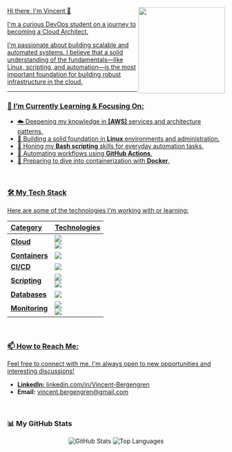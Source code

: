 <a href="https://github.com/Mallard-Dash">
  <img align="right" width="200" src="20251021_113701.jpg />
</a>

# Hi there, I'm Vincent 👋

I'm a curious DevOps student on a journey to becoming a Cloud Architect. 

I'm passionate about building scalable and automated systems. I believe that a solid understanding of the fundamentals—like Linux, scripting, and automation—is the most important foundation for building robust infrastructure in the cloud.

---

### 🌱 I’m Currently Learning & Focusing On:

* ☁️ Deepening my knowledge in **[AWS]** services and architecture patterns.
* 🐧 Building a solid foundation in **Linux** environments and administration.
* 📜 Honing my **Bash scripting** skills for everyday automation tasks.
* 🚀 Automating workflows using **GitHub Actions**.
* 🐳 Preparing to dive into containerization with **Docker**.

<br>

### 🛠️ My Tech Stack

Here are some of the technologies I'm working with or learning:

| Category | Technologies |
| :--- | :--- |
| **Cloud** | <img src="https://img.shields.io/badge/-AWS-FF9900?logo=amazonaws&style=flat-square" /> <br> <img src="https://img.shields.io/badge/-Azure-0078D4?logo=microsoftazure&style=flat-square" /> <br>
| **Containers** | <img src="https://img.shields.io/badge/-Docker-2496ED?logo=docker&style=flat-square" /> |
| **CI/CD** | <img src="https://img.shields.io/badge/-GitHub_Actions-2088FF?logo=githubactions&style=flat-square" /> |
| **Scripting** | <img src="https://img.shields.io/badge/-Python-3776AB?logo=python&style=flat-square" /> <br> <img src="https://img.shields.io/badge/-Bash-4EAA25?logo=gnubash&style=flat-square" /> |
| **Databases** | <img src="https.img.shields.io/badge/-SQLite-003B57?logo=sqlite&style=flat-square" /> |
| **Monitoring** | <img src="https://img.shields.io/badge/-Prometheus-E6522C?logo=prometheus&style=flat-square" /> <br> <img src="https://img.shields.io/badge/-Grafana-F46800?logo=grafana&style=flat-square" /> |


<br>

### 📫 How to Reach Me:

Feel free to connect with me. I'm always open to new opportunities and interesting discussions!

* **LinkedIn:** [linkedin.com/in/Vincent-Bergengren](https://www.linkedin.com/in/vincent-bergengren-129915352/)
* **Email:** [vincent.bergengren@gmail.com](mailto:vincent.bergengren@gmail.com)

<br>

### 📊 My GitHub Stats

<p align="center">
  <img src="https://github-readme-stats.vercel.app/api?username=Mallard-Dash&show_icons=true&theme=transparent&hide_border=true" alt="GitHub Stats" />
  <img src="https://github-readme-stats.vercel.app/api/top-langs/?username=Mallard-Dash&layout=compact&theme=transparent&hide_border=true" alt="Top Languages" />
</p>
